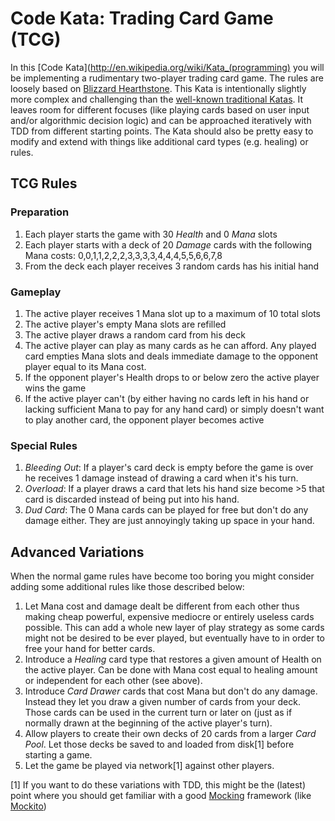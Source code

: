 # Code Kata: Trading Card Game (TCG)

In this [Code Kata](http://en.wikipedia.org/wiki/Kata_(programming) you will be implementing a rudimentary two-player trading card game. The rules are loosely based on [Blizzard Hearthstone](http://us.battle.net/hearthstone/en/). This Kata is intentionally slightly more complex and challenging than the [well-known traditional Katas](http://codingdojo.org/cgi-bin/wiki.pl?KataCatalogue). It leaves room for different focuses (like playing cards based on user input and/or algorithmic decision logic) and can be approached iteratively with TDD from different starting points. The Kata should also be pretty easy to modify and extend with things like additional card types (e.g. healing) or rules.

## TCG Rules

### Preparation

1. Each player starts the game with 30 _Health_ and 0 _Mana_ slots
2. Each player starts with a deck of 20 _Damage_ cards with the following Mana costs: 0,0,1,1,2,2,2,3,3,3,3,4,4,4,5,5,6,6,7,8
3. From the deck each player receives 3 random cards has his initial hand

### Gameplay
1. The active player receives 1 Mana slot up to a maximum of 10 total slots
2. The active player's empty Mana slots are refilled
3. The active player draws a random card from his deck
4. The active player can play as many cards as he can afford. Any played card empties Mana slots and deals immediate damage  to the opponent player equal to its Mana cost.
5. If the opponent player's Health drops to or below zero the active player wins the game
6. If the active player can't (by either having no cards left in his hand or lacking sufficient Mana to pay for any hand card) or simply doesn't want to play another card, the opponent player becomes active

### Special Rules
1. _Bleeding Out_: If a player's card deck is empty before the game is over he receives 1 damage instead of drawing a card when it's his turn.
2. _Overload_: If a player draws a card that lets his hand size become >5 that card is discarded instead of being put into his hand.
3. _Dud Card_: The 0 Mana cards can be played for free but don't do any damage either. They are just annoyingly taking up space in your hand.

## Advanced Variations

When the normal game rules have become too boring you might consider adding some additional rules like those described below:

1. Let Mana cost and damage dealt be different from each other thus making cheap powerful, expensive mediocre or entirely useless cards possible. This can add a whole new layer of play strategy as some cards might not be desired to be ever played, but eventually have to in order to free your hand for better cards.
2. Introduce a _Healing_ card type that restores a given amount of Health on the active player. Can be done with Mana cost equal to healing amount or independent for each other (see above).
3. Introduce _Card Drawer_ cards that cost Mana but don't do any damage. Instead they let you draw a given number of cards from your deck. Those cards can be used in the current turn or later on (just as if normally drawn at the beginning of the active player's turn).
4. Allow players to create their own decks of 20 cards from a larger _Card Pool_. Let those decks be saved to and loaded from disk[1] before starting a game.
5. Let the game be played via network[1] against other players.

[1] If you want to do these variations with TDD, this might be the (latest) point where you should get familiar with a good [Mocking](http://en.wikipedia.org/wiki/Mock_object) framework (like [Mockito](https://code.google.com/p/mockito/))